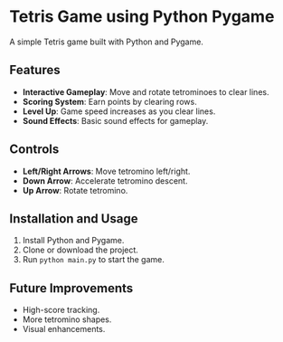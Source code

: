 # Tetris Game using Python Pygame

A simple Tetris game built with Python and Pygame.

## Features

- **Interactive Gameplay**: Move and rotate tetrominoes to clear lines.
- **Scoring System**: Earn points by clearing rows.
- **Level Up**: Game speed increases as you clear lines.
- **Sound Effects**: Basic sound effects for gameplay.

## Controls

- **Left/Right Arrows**: Move tetromino left/right.
- **Down Arrow**: Accelerate tetromino descent.
- **Up Arrow**: Rotate tetromino.

## Installation and Usage

1. Install Python and Pygame.
2. Clone or download the project.
3. Run `python main.py` to start the game.

## Future Improvements

- High-score tracking.
- More tetromino shapes.
- Visual enhancements.